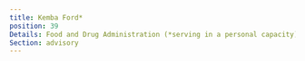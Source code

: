 ```yaml
---
title: Kemba Ford*
position: 39
Details: Food and Drug Administration (*serving in a personal capacity)
Section: advisory
---
```


